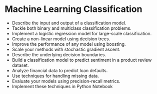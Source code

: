 # Machine Learning Classification

   * Describe the input and output of a classification model.
   * Tackle both binary and multiclass classification problems.
   * Implement a logistic regression model for large-scale classification.  
   * Create a non-linear model using decision trees.
   * Improve the performance of any model using boosting.
   * Scale your methods with stochastic gradient ascent.
   * Describe the underlying decision boundaries.  
   * Build a classification model to predict sentiment in a product review dataset.  
   * Analyze financial data to predict loan defaults.
   * Use techniques for handling missing data.
   * Evaluate your models using precision-recall metrics.
   * Implement these techniques in Python Notebook
